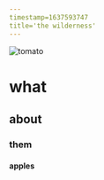 ```yaml
---
timestamp=1637593747
title='the wilderness'
---
```


![tomato](../assets/images/tomatoes.gif)
# what
## about
### them
#### apples
